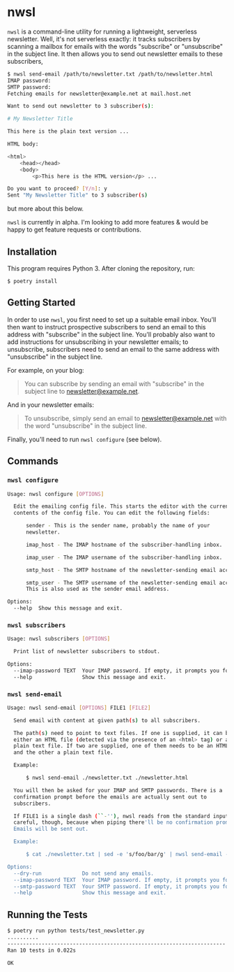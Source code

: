 # nwsl

`nwsl` is a command-line utility for running a lightweight, serverless
newsletter. Well, it's not serverless exactly: it tracks subscribers by scanning
a mailbox for emails with the words "subscribe" or "unsubscribe" in the subject
line. It then allows you to send out newsletter emails to these subscribers,

```sh
$ nwsl send-email /path/to/newsletter.txt /path/to/newsletter.html
IMAP password:
SMTP password:
Fetching emails for newsletter@example.net at mail.host.net

Want to send out newsletter to 3 subscriber(s):

# My Newsletter Title

This here is the plain text version ...

HTML body:

<html>
    <head></head>
    <body>
        <p>This here is the HTML version</p> ...

Do you want to proceed? [Y/n]: y
Sent "My Newsletter Title" to 3 subscriber(s)
```

but more about this below.

`nwsl` is currently in alpha. I'm looking to add more features & would be happy to get feature requests or contributions.

## Installation

This program requires Python 3. After cloning the repository, run:

```shellsession
$ poetry install
```

## Getting Started

In order to use `nwsl`, you first need to set up a suitable email inbox. You'll then want to instruct prospective subscribers to send an email to this address with "subscribe" in the subject line. You'll probably also want to add instructions for unsubscribing in your newsletter emails; to unsubscribe, subscribers need to send an email to the same address with "unsubscribe" in the subject line.

For example, on your blog:

> You can subscribe by sending an email with "subscribe" in the subject line to newsletter@example.net.

And in your newsletter emails:

> To unsubscribe, simply send an email to newsletter@example.net with the word "unsubscribe" in the subject line.

Finally, you'll need to run `nwsl configure` (see below).

## Commands

### `nwsl configure`

```sh
Usage: nwsl configure [OPTIONS]

  Edit the emailing config file. This starts the editor with the current
  contents of the config file. You can edit the following fields:

      sender - This is the sender name, probably the name of your
      newsletter.

      imap_host - The IMAP hostname of the subscriber-handling inbox.

      imap_user - The IMAP username of the subscriber-handling inbox.

      smtp_host - The SMTP hostname of the newsletter-sending email account.

      smtp_user - The SMTP username of the newsletter-sending email account.
      This is also used as the sender email address.

Options:
  --help  Show this message and exit.
```

### `nwsl subscribers`

```sh
Usage: nwsl subscribers [OPTIONS]

  Print list of newsletter subscribers to stdout.

Options:
  --imap-password TEXT  Your IMAP password. If empty, it prompts you for it.
  --help                Show this message and exit.
```

### `nwsl send-email`

```sh
Usage: nwsl send-email [OPTIONS] FILE1 [FILE2]

  Send email with content at given path(s) to all subscribers.

  The path(s) need to point to text files. If one is supplied, it can be
  either an HTML file (detected via the presence of an <html> tag) or a
  plain text file. If two are supplied, one of them needs to be an HTML file
  and the other a plain text file.

  Example:

      $ nwsl send-email ./newsletter.txt ./newsletter.html

  You will then be asked for your IMAP and SMTP passwords. There is a
  confirmation prompt before the emails are actually sent out to
  subscribers.

  If FILE1 is a single dash (``-''), nwsl reads from the standard input. Be
  careful, though, because when piping there'll be no confirmation prompt.
  Emails will be sent out.

  Example:

      $ cat ./newsletter.txt | sed -e 's/foo/bar/g' | nwsl send-email -

Options:
  --dry-run             Do not send any emails.
  --imap-password TEXT  Your IMAP password. If empty, it prompts you for it.
  --smtp-password TEXT  Your SMTP password. If empty, it prompts you for it.
  --help                Show this message and exit.
```

## Running the Tests

```sh
$ poetry run python tests/test_newsletter.py
..........
----------------------------------------------------------------------
Ran 10 tests in 0.022s

OK
```
